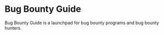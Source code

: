 # Bug Bounty Guide

Bug Bounty Guide is a launchpad for bug bounty programs and bug bounty hunters.
